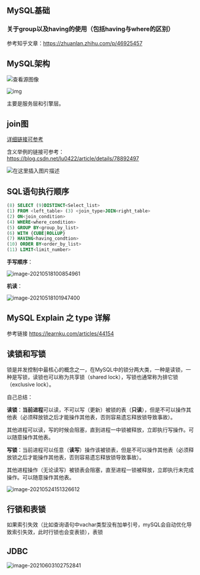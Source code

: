 ## MySQL基础

### 关于group以及having的使用（包括having与where的区别）

参考知乎文章：https://zhuanlan.zhihu.com/p/46925457

## MySQL架构

![查看源图像](https://th.bing.com/th/id/R74c321047ca0bb235d9f3f47de719180?rik=b4KfiDCJFQuv3Q&riu=http%3a%2f%2fwww.mysql.com%2fcommon%2fimages%2fPSEA_diagram.jpg&ehk=ytdXlA%2bVJs6m9hsN5zGwC%2fl%2b4gEHunw8FQZN0bK4iKA%3d&risl=&pid=ImgRaw)

![img](file:///C:\Users\wang\AppData\Roaming\Tencent\Users\1227883481\QQ\WinTemp\RichOle\E3VE}C42MQ{XC[I@O@I%AJX.png)

主要是服务层和引擎层。

## join图

[详细链接可参考](https://blog.csdn.net/weixin_46273997/article/details/112977917)

含义举例的链接可参考：https://blog.csdn.net/lu0422/article/details/78892497

![在这里插入图片描述](https://img-blog.csdnimg.cn/20210122095055633.png?x-oss-process=image/watermark,type_ZmFuZ3poZW5naGVpdGk,shadow_10,text_aHR0cHM6Ly9ibG9nLmNzZG4ubmV0L3dlaXhpbl80NjI3Mzk5Nw==,size_16,color_FFFFFF,t_70#pic_center)

## SQL语句执行顺序

```sql
(8) SELECT (9)DISTINCT<Select_list>
(1) FROM <left_table> (3) <join_type>JOIN<right_table>
(2) ON<join_condition>
(4) WHERE<where_condition>
(5) GROUP BY<group_by_list>
(6) WITH {CUBE|ROLLUP}
(7) HAVING<having_condtion>
(10) ORDER BY<order_by_list>
(11) LIMIT<limit_number>
```

**手写顺序**：

![image-20210518100854961](C:\Users\wang\AppData\Roaming\Typora\typora-user-images\image-20210518100854961.png)

**机读**：

![image-20210518101947400](C:\Users\wang\AppData\Roaming\Typora\typora-user-images\image-20210518101947400.png)

## MySQL Explain 之 type 详解

参考链接 https://learnku.com/articles/44154

## 读锁和写锁

锁是并发控制中最核心的概念之一，在MySQL中的锁分两大类，一种是读锁，一种是写锁，读锁也可以称为共享锁（shared lock），写锁也通常称为排它锁（exclusive lock）。

自己总结：

**读锁**：**当前进程**可以读，不可以写（更新）被锁的表（**只读**），但是不可以操作其他表（必须释放锁之后才能操作其他表，否则容易遗忘释放锁导致事故）。

​			其他进程可以读，写的时候会阻塞，直到进程一中锁被释放，立即执行写操作。可以随意操作其他表。

**写锁**：当前进程可以任意（**读写**）操作该被锁表，但是不可以操作其他表（必须释放锁之后才能操作其他表，否则容易遗忘释放锁导致事故）。

​			其他进程操作（无论读写）被锁表会阻塞，直至进程一锁被释放，立即执行未完成操作。可以随意操作其他表。

![image-20210524151326612](C:\Users\wang\AppData\Roaming\Typora\typora-user-images\image-20210524151326612.png)

## 行锁和表锁

如果索引失效（比如查询语句中vachar类型没有加单引号，mySQL会自动优化导致索引失效，此时行锁也会变表锁），表锁

## JDBC

![image-20210603102752841](C:\Users\wang\AppData\Roaming\Typora\typora-user-images\image-20210603102752841.png)

